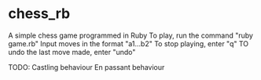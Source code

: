 # chess_rb

A simple chess game programmed in Ruby
To play, run the command "ruby game.rb"
Input moves in the format "a1...b2"
To stop playing, enter "q"
TO undo the last move made, enter "undo"

TODO:
	Castling behaviour
	En passant behaviour